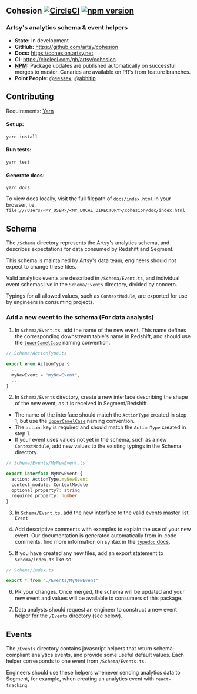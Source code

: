 ## Cohesion [![CircleCI][circle_badge]][circleci] [![npm version][npm_badge]][npm]

### Artsy's analytics schema &amp; event helpers

- **State:** In development
- **GitHub:** https://github.com/artsy/cohesion
- **Docs:** https://cohesion.artsy.net
- **Ci**: https://circleci.com/gh/artsy/cohesion
- **[NPM](https://www.npmjs.com/package/@artsy/cohesion):** Package updates are published automatically on successful merges to master. Canaries are available on PR's from feature branches.
- **Point People**: [@eessex][], [@abhitip][]

## Contributing

Requirements: [Yarn][]

#### Set up:

```
yarn install
```

#### Run tests:

```
yarn test
```

#### Generate docs:

```
yarn docs
```

To view docs locally, visit the full filepath of `docs/index.html` in your browser, i.e, `file:///Users/<MY_USER>/<MY_LOCAL_DIRECTORY>/cohesion/doc/index.html`

## Schema

The `/Schema` directory represents the Artsy's analytics schema, and describes expectations for data consumed by Redshift and Segment.

This schema is maintained by Artsy's data team, engineers should not expect to change these files.

Valid analytics events are described in `/Schema/Event.ts`, and individual event schemas live in the `Schema/Events` directory, divided by concern.

Typings for all allowed values, such as `ContextModule`, are exported for use by engineers in consuming projects.

### Add a new event to the schema (For data analysts)

1. In `Schema/Event.ts`, add the name of the new event. This name defines the corresponding downstream table's name in Redshift, and should use the [`lowerCamelCase`][lowerCamelCase] naming convention.

```typescript
// Schema/ActionType.ts

export enum ActionType {
  ...
  myNewEvent = "myNewEvent",
  ...
}

```

2. In `Schema/Events` directory, create a new interface describing the shape of the new event, as it is received in Segment/Redshift.

- The name of the interface should match the `ActionType` created in step 1, but use the [`UpperCamelCase`][UpperCamelCase] naming convention.
- The `action` key is required and should match the `ActionType` created in step 1.
- If your event uses values not yet in the schema, such as a new `ContextModule`, add new values to the existing typings in the Schema directory.

```typescript
// Schema/Events/MyNewEvent.ts

export interface MyNewEvent {
  action: ActionType.myNewEvent
  context_module: ContextModule
  optional_property?: string
  required_property: number
}
```

3. In `Schema/Event.ts`, add the new interface to the valid events master list, `Event`

4. Add descriptive comments with examples to explain the use of your new event. Our documentation is generated automatically from in-code comments, find more information on syntax in the [`typedoc` docs][typedoc_docs].

5. If you have created any new files, add an export statement to `Schema/index.ts` like so:

```typescript
// Schema/index.ts

export * from "./Events/MyNewEvent"
```

6. PR your changes. Once merged, the schema will be updated and your new event and values will be available to consumers of this package.

7. Data analysts should request an engineer to construct a new event helper for the `/Events` directory (see below).

## Events

The `/Events` directory contains javascript helpers that return schema-compliant analytics events, and provide some useful default values. Each helper corresponds to one event from `/Schema/Events.ts`.

Engineers should use these helpers whenever sending analytics data to Segment, for example, when creating an analytics event with `react-tracking`.

[circle_badge]: https://circleci.com/gh/artsy/cohesion.svg?style=svg
[circleci]: https://circleci.com/gh/artsy/cohesion
[npm_badge]: https://badge.fury.io/js/%40artsy%2Fcohesion.svg
[npm]: https://www.npmjs.com/package/@artsy/2Fcohesion
[@eessex]: https://github.com/eessex
[@abhitip]: https://github.com/abhitip
[Yarn]: https://classic.yarnpkg.com/en/docs/install/#mac-stable
[lowerCamelCase]: https://wiki.c2.com/?LowerCamelCase
[UpperCamelCase]: https://wiki.c2.com/?UpperCamelCase
[typedoc_docs]: https://typedoc.org/guides/doccomments
